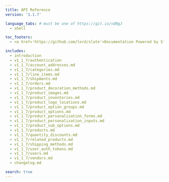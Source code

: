 ```yaml
---
title: API Reference
version: '1.1.7'

language_tabs: # must be one of https://git.io/vQNgJ
  - shell

toc_footers:
  - <a href='https://github.com/lord/slate'>Documentation Powered by Slate</a>

includes:
  - introduction
  - v1_1_7/authentication
  - v1_1_7/account_addresses.md
  - v1_1_7/categories.md
  - v1_1_7/line_items.md
  - v1_1_7/shipments.md
  - v1_1_7/orders.md
  - v1_1_7/product_decoration_methods.md
  - v1_1_7/product_images.md
  - v1_1_7/product_inventories.md
  - v1_1_7/product_logo_locations.md
  - v1_1_7/product_option_groups.md
  - v1_1_7/product_options.md
  - v1_1_7/product_personalization_forms.md
  - v1_1_7/product_personalization_inputs.md
  - v1_1_7/product_sub_options.md
  - v1_1_7/products.md
  - v1_1_7/quantity_discounts.md
  - v1_1_7/related_products.md
  - v1_1_7/shipping_methods.md
  - v1_1_7/user_auth_tokens.md
  - v1_1_7/users.md
  - v1_1_7/vendors.md
  - changelog.md

search: true
---
```

